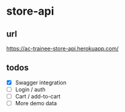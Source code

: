 # store-api

## url
https://ac-trainee-store-api.herokuapp.com/

## todos

- [x] Swagger integration
- [ ] Login / auth
- [ ] Cart / add-to-cart
- [ ] More demo data
